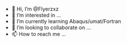 - 👋 Hi, I’m @Flyerzxz
- 👀 I’m interested in ...
- 🌱 I’m currently learning Abaqus/umat/Fortran
- 💞️ I’m looking to collaborate on ...
- 📫 How to reach me ...

<!---
Flyerzxz/Flyerzxz is a ✨ special ✨ repository because its `README.md` (this file) appears on your GitHub profile.
You can click the Preview link to take a look at your changes.
--->
